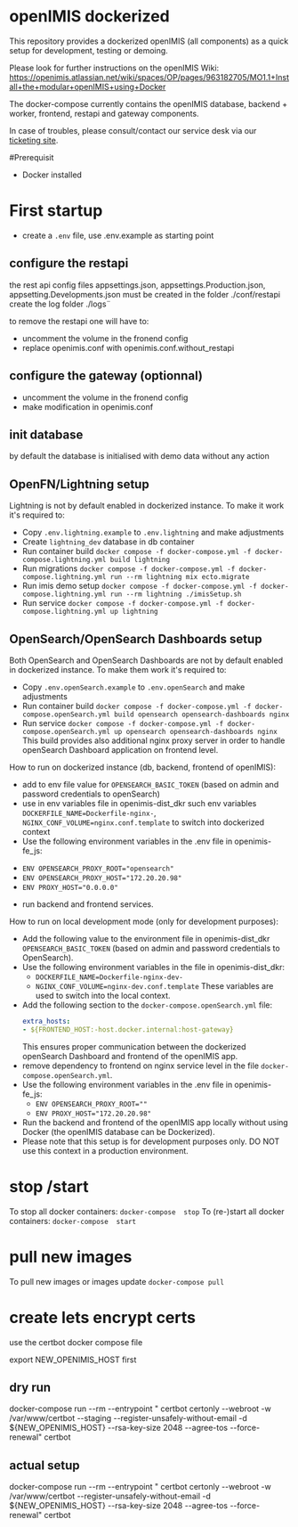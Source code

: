 # openIMIS dockerized

 This repository provides a dockerized openIMIS (all components) as a quick setup for development, testing or demoing.
 

 Please look for further instructions on the openIMIS Wiki: https://openimis.atlassian.net/wiki/spaces/OP/pages/963182705/MO1.1+Install+the+modular+openIMIS+using+Docker

 
 The docker-compose currently contains the openIMIS database, backend + worker, frontend, restapi and gateway components.
 

In case of troubles, please consult/contact our service desk via our [ticketing site](https://openimis.atlassian.net/servicedesk/customer).

#Prerequisit
- Docker installed


# First startup

* create a `.env` file, use .env.example as starting point

## configure the restapi
 the rest api config files appsettings.json, appsettings.Production.json, appsetting.Developments.json must be created in the folder ./conf/restapi
 create the log folder ./logs¨

 to remove the restapi one will have to:
   - uncomment the volume in the fronend config
   - replace openimis.conf with openimis.conf.without_restapi

## configure the gateway (optionnal)
  
   - uncomment the volume in the fronend config
   - make modification in openimis.conf


## init database

by default the database is initialised with demo data without any action

## OpenFN/Lightning setup 
Lightning is not by default enabled in dockerized instance. To make it work it's required to: 
  * Copy `.env.lightning.example` to `.env.lightning` and make adjustments 
  * Create `lightning_dev` database in db container 
  * Run container build `docker compose -f docker-compose.yml -f docker-compose.lightning.yml build lightning`
  * Run migrations `docker compose -f docker-compose.yml -f docker-compose.lightning.yml run --rm lightning mix ecto.migrate`
  * Run imis demo setup `docker compose -f docker-compose.yml -f docker-compose.lightning.yml run --rm lightning ./imisSetup.sh`
  * Run service `docker compose -f docker-compose.yml -f docker-compose.lightning.yml up lightning`

## OpenSearch/OpenSearch Dashboards setup 
Both OpenSearch and OpenSearch Dashboards are not by default enabled in dockerized instance. To make them work it's required to: 
  * Copy `.env.openSearch.example` to `.env.openSearch` and make adjustments
  * Run container build `docker compose -f docker-compose.yml -f docker-compose.openSearch.yml build opensearch opensearch-dashboards nginx`
  * Run service `docker compose -f docker-compose.yml -f docker-compose.openSearch.yml up opensearch opensearch-dashboards nginx`
This build provides also additional nginx proxy server in order to handle openSearch Dashboard application on frontend level. 

How to run on dockerized instance (db, backend, frontend of openIMIS):
   * add to env file value for `OPENSEARCH_BASIC_TOKEN` (based on admin and password credentials to openSearch)
   * use in env variables file in openimis-dist_dkr such env variables `DOCKERFILE_NAME=Dockerfile-nginx-`, `NGINX_CONF_VOLUME=nginx.conf.template` 
     to switch into dockerized context
   * Use the following environment variables in the .env file in openimis-fe_js:
   - `ENV OPENSEARCH_PROXY_ROOT="opensearch"`
   - `ENV OPENSEARCH_PROXY_HOST="172.20.20.98"`
   - `ENV PROXY_HOST="0.0.0.0"`
   * run backend and frontend services.

How to run on local development mode (only for development purposes): 
   * Add the following value to the environment file in openimis-dist_dkr `OPENSEARCH_BASIC_TOKEN` (based on admin and password credentials to OpenSearch).
   * Use the following environment variables in the file in openimis-dist_dkr:
      - `DOCKERFILE_NAME=Dockerfile-nginx-dev-`
      - `NGINX_CONF_VOLUME=nginx-dev.conf.template`
      These variables are used to switch into the local context.
   * Add the following section to the `docker-compose.openSearch.yml` file:
      ```yaml
      extra_hosts:
      - ${FRONTEND_HOST:-host.docker.internal:host-gateway}
     ```
     This ensures proper communication between the dockerized openSearch Dashboard and frontend of the openIMIS app.
   * remove dependency to frontend on nginx service level in the file `docker-compose.openSearch.yml`. 
   * Use the following environment variables in the .env file in openimis-fe_js:
     - `ENV OPENSEARCH_PROXY_ROOT=""`
     - `ENV PROXY_HOST="172.20.20.98"`
   * Run the backend and frontend of the openIMIS app locally without using Docker (the openIMIS database can be Dockerized).
   * Please note that this setup is for development purposes only. DO NOT use this context in a production environment.

# stop /start

To stop all docker containers: `docker-compose  stop`
To (re-)start all docker containers: `docker-compose  start` 

# pull new images

To pull new images or images update `docker-compose pull` 


# create lets encrypt certs

use the certbot docker compose file

export NEW_OPENIMIS_HOST first


## dry run 
docker-compose run --rm --entrypoint "  certbot certonly --webroot -w /var/www/certbot  --staging  --register-unsafely-without-email  -d  ${NEW_OPENIMIS_HOST}    --rsa-key-size 2048     --agree-tos     --force-renewal" certbot

## actual setup

docker-compose run --rm --entrypoint "  certbot certonly --webroot -w /var/www/certbot    --register-unsafely-without-email  -d  ${NEW_OPENIMIS_HOST}    --rsa-key-size 2048     --agree-tos     --force-renewal" certbot